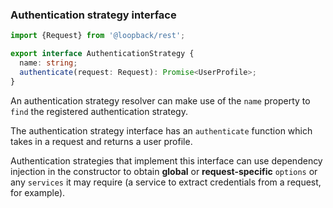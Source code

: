 ### Authentication strategy interface

```ts
import {Request} from '@loopback/rest';

export interface AuthenticationStrategy {
  name: string;
  authenticate(request: Request): Promise<UserProfile>;
}
```

An authentication strategy resolver can make use of the `name` property to
`find` the registered authentication strategy.

The authentication strategy interface has an `authenticate` function which takes
in a request and returns a user profile.

Authentication strategies that implement this interface can use dependency
injection in the constructor to obtain **global** or **request-specific**
`options` or any `services` it may require (a service to extract credentials
from a request, for example).
